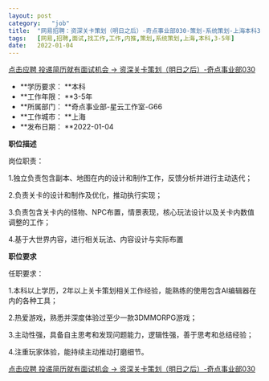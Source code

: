 ```yaml
---
layout:	post
category:	"job"
title:	"网易招聘：资深关卡策划（明日之后）-奇点事业部030-策划-系统策划-上海本科3-5年"
tags:	[网易,招聘,面试,找工作,工作,内推,策划,系统策划,上海,本科,3-5年]
date:	2022-01-04
---
```


[点击应聘 投递简历就有面试机会 ->  资深关卡策划（明日之后）-奇点事业部030](http://mobile.bole.netease.com/bole/boleDetail?id=37147&employeeId=346f03c3cda5f04c&key=all)



- **学历要求： **本科
- **工作年限： **3-5年
- **所属部门： **奇点事业部-星云工作室-G66
- **工作城市： **上海
- **发布日期： **2022-01-04



**职位描述**

岗位职责：

1.独立负责包含副本、地图在内的设计和制作工作，反馈分析并进行主动迭代；

2.负责关卡的设计和制作及优化，推动执行实现；

3.负责包含关卡内的怪物、NPC布置，情景表现，核心玩法设计以及关卡内数值调整的工作；

4.基于大世界内容，进行相关玩法、内容设计与实际布置



**职位要求**

任职要求：

1.本科以上学历，2年以上关卡策划相关工作经验，能熟练的使用包含AI编辑器在内的各种工具；

2.热爱游戏，熟悉并深度体验过至少一款3DMMORPG游戏；

3.主动性强，具备自主思考和发现问题能力，逻辑性强，善于思考和总结经验；

4.注重玩家体验，能持续主动推动打磨细节。



[点击应聘 投递简历就有面试机会 ->  资深关卡策划（明日之后）-奇点事业部030](http://mobile.bole.netease.com/bole/boleDetail?id=37147&employeeId=346f03c3cda5f04c&key=all)